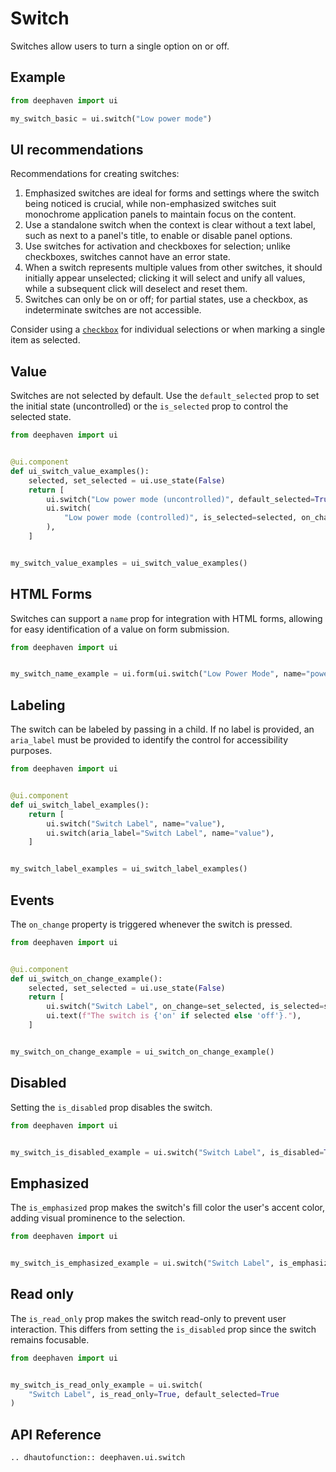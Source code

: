 # Switch

Switches allow users to turn a single option on or off.

## Example

```python
from deephaven import ui

my_switch_basic = ui.switch("Low power mode")
```

## UI recommendations

Recommendations for creating switches:

1. Emphasized switches are ideal for forms and settings where the switch being noticed is crucial, while non-emphasized switches suit monochrome application panels to maintain focus on the content.
2. Use a standalone switch when the context is clear without a text label, such as next to a panel's title, to enable or disable panel options.
3. Use switches for activation and checkboxes for selection; unlike checkboxes, switches cannot have an error state.
4. When a switch represents multiple values from other switches, it should initially appear unselected; clicking it will select and unify all values, while a subsequent click will deselect and reset them.
5. Switches can only be on or off; for partial states, use a checkbox, as indeterminate switches are not accessible.

Consider using a [`checkbox`](./checkbox.md) for individual selections or when marking a single item as selected.

## Value

Switches are not selected by default. Use the `default_selected` prop to set the initial state (uncontrolled) or the `is_selected` prop to control the selected state.

```python
from deephaven import ui


@ui.component
def ui_switch_value_examples():
    selected, set_selected = ui.use_state(False)
    return [
        ui.switch("Low power mode (uncontrolled)", default_selected=True),
        ui.switch(
            "Low power mode (controlled)", is_selected=selected, on_change=set_selected
        ),
    ]


my_switch_value_examples = ui_switch_value_examples()
```


## HTML Forms

Switches can support a `name` prop for integration with HTML forms, allowing for easy identification of a value on form submission.

```python
from deephaven import ui


my_switch_name_example = ui.form(ui.switch("Low Power Mode", name="power", value="low"))
```

## Labeling

The switch can be labeled by passing in a child. If no label is provided, an `aria_label` must be provided to identify the control for accessibility purposes.

```python
from deephaven import ui


@ui.component
def ui_switch_label_examples():
    return [
        ui.switch("Switch Label", name="value"),
        ui.switch(aria_label="Switch Label", name="value"),
    ]


my_switch_label_examples = ui_switch_label_examples()
```


## Events

The `on_change` property is triggered whenever the switch is pressed.

```python
from deephaven import ui


@ui.component
def ui_switch_on_change_example():
    selected, set_selected = ui.use_state(False)
    return [
        ui.switch("Switch Label", on_change=set_selected, is_selected=selected),
        ui.text(f"The switch is {'on' if selected else 'off'}."),
    ]


my_switch_on_change_example = ui_switch_on_change_example()
```


## Disabled

Setting the `is_disabled` prop disables the switch.

```python
from deephaven import ui


my_switch_is_disabled_example = ui.switch("Switch Label", is_disabled=True)
```


## Emphasized

The `is_emphasized` prop makes the switch's fill color the user's accent color, adding visual prominence to the selection.

```python
from deephaven import ui


my_switch_is_emphasized_example = ui.switch("Switch Label", is_emphasized=True)
```


## Read only

The `is_read_only` prop makes the switch read-only to prevent user interaction. This differs from setting the `is_disabled` prop since the switch remains focusable.

```python
from deephaven import ui


my_switch_is_read_only_example = ui.switch(
    "Switch Label", is_read_only=True, default_selected=True
)
```
## API Reference

```{eval-rst}
.. dhautofunction:: deephaven.ui.switch
```
